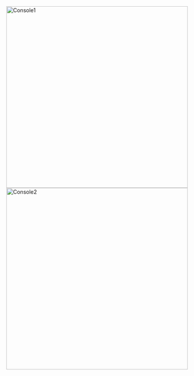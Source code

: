 <img width="480" alt="Console1" src="https://user-images.githubusercontent.com/54506540/112840991-f7e8db80-906d-11eb-804e-277300fe0b8f.PNG">
<img width="480" alt="Console2" src="https://user-images.githubusercontent.com/54506540/112841010-fcad8f80-906d-11eb-8859-070070ce5b09.PNG">
